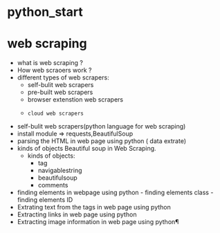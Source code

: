 # python_start

# web scraping 
- what is web scraping ?
- How web scraoers work ?
- different types of web scrapers:
     - self-bulit web scrapers
    -  pre-built web scrapers
    -  browser extenstion web scrapers
   -     cloud web scrapers
- self-bulit web scrapers(python language for web scraping)
- install module => requests,BeautifulSoup
- parsing the HTML in web page using python ( data extrate)
-  kinds of objects Beautiful soup in Web Scraping.
     - kinds of objects:
        - tag
        - navigablestring
        - beautifulsoup
        - comments
- finding elements in webpage using python
      - finding elements class
      - finding elements ID
-  Extrating text from the tags in web page using python
-  Extracting links in web page using python
-  Extracting image information in web page using python¶  
